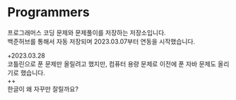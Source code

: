 # Programmers

프로그래머스 코딩 문제와 문제풀이를 저장하는 저장소입니다.<br>
백준허브를 통해서 자동 저장되며 2023.03.07부터 연동을 시작했습니다.

+2023.03.28 <br>
코틀린으로 푼 문제만 올릴려고 했지만, 컴퓨터 용량 문제로 이전에 푼 자바 문제도 올리기로 했습니다.<br>
++ <br>
한글이 왜 자꾸만 잘릴까요?
